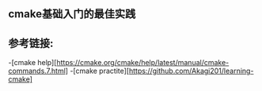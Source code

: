 ## cmake基础入门的最佳实践



## 参考链接:
-[cmake help][https://cmake.org/cmake/help/latest/manual/cmake-commands.7.html]
-[cmake practite][https://github.com/Akagi201/learning-cmake]
